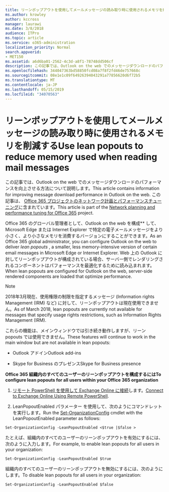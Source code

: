 ```yaml
---
title: リーンポップアウトを使用してメールメッセージの読み取り時に使用されるメモリを削減する
ms.author: krowley
author: kccross
manager: laurawi
ms.date: 3/8/2018
audience: ITPro
ms.topic: article
ms.service: o365-administration
localization_priority: Normal
search.appverid:
- MET150
ms.assetid: a6d6ba01-2562-4c3d-a8f1-78748dd506cf
description: この記事では、Outlook on the web でのメッセージダウンロードのパフォーマンスを向上させる方法について説明します。
ms.openlocfilehash: 344047363bd58850fcd08a7f8f2fd46de757668c
ms.sourcegitcommit: 08e1e1c09f64926394043291a77856620d6f72b5
ms.translationtype: MT
ms.contentlocale: ja-JP
ms.lasthandoff: 05/15/2019
ms.locfileid: "34070563"
---
```

# <a name="use-lean-popouts-to-reduce-memory-used-when-reading-mail-messages"></a><span data-ttu-id="1c7be-103">リーンポップアウトを使用してメールメッセージの読み取り時に使用されるメモリを削減する</span><span class="sxs-lookup"><span data-stu-id="1c7be-103">Use lean popouts to reduce memory used when reading mail messages</span></span>

<span data-ttu-id="1c7be-104">この記事では、Outlook on the web でのメッセージダウンロードのパフォーマンスを向上させる方法について説明します。</span><span class="sxs-lookup"><span data-stu-id="1c7be-104">This article contains information for improving message download performance in Outlook on the web.</span></span> <span data-ttu-id="1c7be-105">この記事は、 [Office 365 プロジェクトのネットワーク計画とパフォーマンスチューニング](https://aka.ms/tune)に含まれています。</span><span class="sxs-lookup"><span data-stu-id="1c7be-105">This article is part of the [Network planning and performance tuning for Office 365](https://aka.ms/tune) project.</span></span>
   
<span data-ttu-id="1c7be-106">Office 365 のグローバル管理者として、Outlook on the web を構成\*\* して、Microsoft Edge または Internet Explorer で特定の電子メールメッセージをより小さく、より小さなメモリを消費するバージョンにすることができます。</span><span class="sxs-lookup"><span data-stu-id="1c7be-106">As an Office 365 global administrator, you can configure Outlook on the web to deliver  *lean popouts*  , a smaller, less memory-intensive version of certain email messages in Microsoft Edge or Internet Explorer.</span></span> <span data-ttu-id="1c7be-107">Web 上の Outlook に対してリーンポップアウトが構成されている場合、サーバー側でレンダリングされるコンポーネントはパフォーマンスを最適化するために読み込まれます。</span><span class="sxs-lookup"><span data-stu-id="1c7be-107">When lean popouts are configured for Outlook on the web, server-side rendered components are loaded that optimize performance.</span></span> 
  
> [!NOTE]
> <span data-ttu-id="1c7be-108">2018年3月現在、使用権限の制限を指定するメッセージ (Information rights Management (IRM) など) に対して、リーンポップアウトは現在使用できません。</span><span class="sxs-lookup"><span data-stu-id="1c7be-108">As of March 2018, lean popouts are currently not available for messages that specify usage rights restrictions, such as Information Rights Management (IRM).</span></span> 
  
<span data-ttu-id="1c7be-109">これらの機能は、メインウィンドウでは引き続き動作しますが、リーン popouts では使用できません。</span><span class="sxs-lookup"><span data-stu-id="1c7be-109">These features will continue to work in the main window but are not available in lean popouts:</span></span>
  
- <span data-ttu-id="1c7be-110">Outlook アドイン</span><span class="sxs-lookup"><span data-stu-id="1c7be-110">Outlook add-ins</span></span>
    
- <span data-ttu-id="1c7be-111">Skype for Business のプレゼンス</span><span class="sxs-lookup"><span data-stu-id="1c7be-111">Skype for Business presence</span></span>
    
 <span data-ttu-id="1c7be-112">**Office 365 組織内のすべてのユーザーのリーンポップアウトを構成するには**</span><span class="sxs-lookup"><span data-stu-id="1c7be-112">**To configure lean popouts for all users within your Office 365 organization**</span></span>
  
1. <span data-ttu-id="1c7be-113">[リモート PowerShell を使用して Exchange Online に接続](http://technet.microsoft.com/library/jj984289%28v=exchg.150%29.aspx )します。</span><span class="sxs-lookup"><span data-stu-id="1c7be-113">[Connect to Exchange Online Using Remote PowerShell](http://technet.microsoft.com/library/jj984289%28v=exchg.150%29.aspx ).</span></span>
    
2. <span data-ttu-id="1c7be-114">LeanPopoutEnabled パラメーター [](https://technet.microsoft.com/library/aa997443%28v=exchg.160%29.aspx)を使用して、次のようにコマンドレットを実行します。</span><span class="sxs-lookup"><span data-stu-id="1c7be-114">Run the [Set-OrganizationConfig](https://technet.microsoft.com/library/aa997443%28v=exchg.160%29.aspx) cmdlet with the LeanPopoutEnabled parameter as follows:</span></span> 
    
  ```
  Set-OrganizationConfig -LeanPopoutEnabled <$true |$false >
  ```

  <span data-ttu-id="1c7be-115">たとえば、組織内のすべてのユーザーのリーンポップアウトを有効にするには、次のように入力します。</span><span class="sxs-lookup"><span data-stu-id="1c7be-115">For example, to enable lean popouts for all users in your organization:</span></span>
    
  ```
  Set-OrganizationConfig -LeanPopoutEnabled $true
  ```

  <span data-ttu-id="1c7be-116">組織内のすべてのユーザーのリーンポップアウトを無効にするには、次のようにします。</span><span class="sxs-lookup"><span data-stu-id="1c7be-116">To disable lean popouts for all users in your organization:</span></span>
    
  ```
  Set-OrganizationConfig -LeanPopoutEnabled $false
  ```


